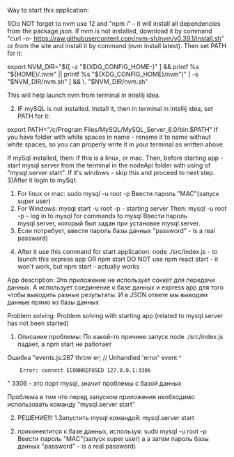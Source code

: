 Way to start this application:

1)Do NOT forget to nvm use 12 and "npm i" - it will install all dependencies from the package.json.
If nvm is not installed, download it by command "curl -o- https://raw.githubusercontent.com/nvm-sh/nvm/v0.39.1/install.sh" or from the site and install it by command (nvm install latest). Then set PATH for it:

export NVM_DIR="$([ -z "${XDG_CONFIG_HOME-}" ] && printf %s "${HOME}/.nvm" || printf %s "${XDG_CONFIG_HOME}/nvm")"
[ -s "$NVM_DIR/nvm.sh" ] && \. "$NVM_DIR/nvm.sh"

This will help launch nvm from terminal in intellij idea.

2) IF mySQL is not installed. Install it, then in terminal in intellij idea, set PATH for it:

export PATH="/c/Program Files/MySQL/MySQL_Server_8.0/bin:$PATH"
If you have folder with white spaces in name - rename it to name without white spaces, so you can properly write it in your terminal as written above.

If mySql installed, then:
If this is a linux, or mac. Then, before starting app - start mysql server from the terminal in the nodeApi folder with using of 
"mysql.server start". If it's windows - skip this and proceed to next step.
3)After it login to mySql:
1. For linux or mac:
sudo mysql -u root -p
Ввести пароль "MAC"(запуск super user)
2. For Windows:
mysql start -u root -p - starting server
Then:
mysql -u root -p - log in to mysql for commands to mysql
Ввести пароль mysql.server, который был задан при установке mysql.server.
3. Если потребует, ввести пароль базы данных "password" - is a real password)



4) After it use this command for start application:
node ./src/index.js - to launch this express app
OR
npm start
DO NOT use npm react start - it won't work, but npm start - actually works

App description:
Это приложение не использует соккет для передачи данных. А использует соединение к базе данных и express app
для того чтобы выводить разные результаты. И в JSON ответе мы выводим данные прямо из базы данных



Problem solving:
Problem solving with starting app (related to mysql.server has not been started)

1) Описание проблемы:
По какой-то причине запуск node ./src/index.js падает, а npm start не работает

Ошибка "events.js:287
              throw er; // Unhandled 'error' event
              ^
        
        Error: connect ECONNREFUSED 127.0.0.1:3306
"
3306 - это порт mysql, значит проблемы с базой данных

Проблема в том что перед запуском приложения необходимо использовать команду "mysql.server start"


2) РЕШЕНИЕ!!!
1.Запустить mysql командой:
  mysql.server start
2. приконектится к базе данных, используя:
   sudo mysql -u root -p
   Ввести пароль "MAC"(запуск super user)
   а а затем пароль базы данных "password" - is a real password)
